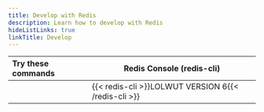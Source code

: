 ```yaml
---
title: Develop with Redis
description: Learn how to develop with Redis
hideListLinks: true
linkTitle: Develop
---
```


| Try these commands                       |  Redis Console (redis-cli)           |
|:-----                                    |-----                                 |
|                                          | {{< redis-cli >}}LOLWUT VERSION 6{{< /redis-cli >}}  |